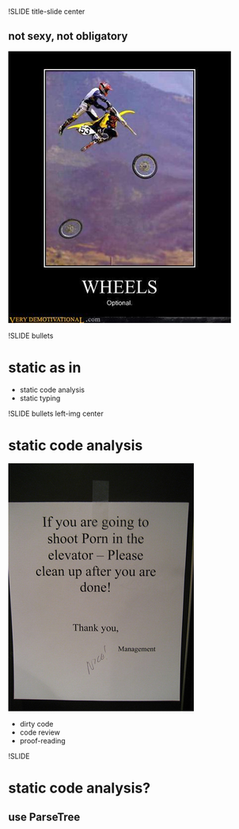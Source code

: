 !SLIDE title-slide center

## not sexy, not obligatory
![](wheels.jpg)


!SLIDE bullets

# static as in

* static code analysis
* static typing


!SLIDE bullets left-img center

# static code analysis

![](elevator.jpg)

* dirty code
* code review
* proof-reading


!SLIDE

# static code analysis?
## use ParseTree
